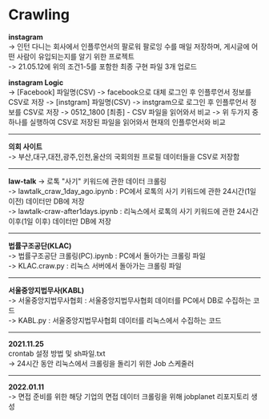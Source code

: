 # Crawling


**instagram**  
-> 인턴 다니는 회사에서 인플루언서의 팔로워 팔로잉 수를 매일 저장하며, 게시글에 어떤 사람이 유입되는지를 알기 위한 프로젝트  
-> 21.05.12에 위의 조건1-5를 포함한 최종 구현 파일 3개 업로드   

**instagram Logic**  
-> [Facebook] 파일명(CSV) -> facebook으로 대체 로그인 후 인플루언서 정보를 CSV로 저장 -> [instgram] 파일명(CSV) -> instgram으로 로그인 후 인플루언서 정보를 CSV로 저장 -> 0512_1800 [최종] - CSV 파일을 읽어와서 비교 -> 위 두가지 중 하나를 실행하여 CSV로 저장된 파일을 읽어와서 현재의 인플루언서와 비교      
***   


**의회 사이트**  
-> 부산,대구,대전,광주,인천,울산의 국회의원 프로필 데이터들을 CSV로 저장함  
***   



**law-talk**
->  로톡 "사기" 키워드에 관한 데이터 크롤링   
-> lawtalk_craw_1day_ago.ipynb : PC에서 로톡의 사기 키워드에 관한 24시간(1일 이전) 데이터만 DB에 저장   
-> lawtalk-craw-after1days.ipynb : 리눅스에서 로톡의 사기 키워드에 관한 24시간 이후(1일 이후) 데이터만 DB에 저장   
***   


**법률구조공단(KLAC)**  
-> 법률구조공단 크롤링(PC).ipynb : PC에서 돌아가는 크롤링 파일   
-> KLAC.craw.py : 리눅스 서버에서 돌아가는 크롤링 파일   
***   


**서울중앙지법무사(KABL)**    
-> 서울중앙지법무사협회 : 서울중앙지법무사협회 데이터를 PC에서 DB로 수집하는 코드   
-> KABL.py : 서울중앙지법무사협회 데이터를 리눅스에서 수집하는 코드   
***   


**2021.11.25**   
crontab 설정 방법 및 sh파일.txt  
-> 24시간 동안 리눅스에서 크롤링을 돌리기 위한 Job 스케줄러  
***   


**2022.01.11**   
-> 면접 준비를 위한 해당 기업의 면접 데이터 크롤링을 위해 jobplanet 리포지토리 생성   